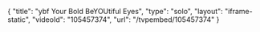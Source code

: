 {
    "title": "ybf Your Bold   BeYOUtiful Eyes",
    "type": "solo",
    "layout": "iframe-static",
    "videoId": "105457374",
    "url": "\/tvpembed\/105457374"
}